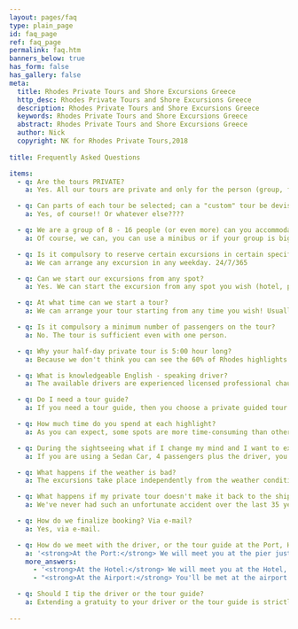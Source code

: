 ```yaml
---
layout: pages/faq
type: plain_page
id: faq_page
ref: faq_page
permalink: faq.htm
banners_below: true
has_form: false
has_gallery: false
meta:
  title: Rhodes Private Tours and Shore Excursions Greece
  http_desc: Rhodes Private Tours and Shore Excursions Greece
  description: Rhodes Private Tours and Shore Excursions Greece
  keywords: Rhodes Private Tours and Shore Excursions Greece
  abstract: Rhodes Private Tours and Shore Excursions Greece
  author: Nick
  copyright: NK for Rhodes Private Tours,2018
  
title: Frequently Asked Questions

items:
  - q: Are the tours PRIVATE?
    a: Yes. All our tours are private and only for the person (group, family, couple or individual) who booked the service.

  - q: Can parts of each tour be selected; can a "custom" tour be devised to meet our time constraints, ambition and interests?
    a: Yes, of course!! Or whatever else????

  - q: We are a group of 8 - 16 people (or even more) can you accommodate us?
    a: Of course, we can, you can use a minibus or if your group is big you can use a coach.<br>Alternatively, you can use 4 or even more cars following each other, and run the tour parallel. They have the same itinerary and stop at the same places at the same time. By this way except the fun you have on the way, by following each other, you have also the maximum of flexibility, some people want to end the tour at the hotel / port / airport, while some other need to end the tour in the Old Town for independent browsing, or some other people from the same group can extend the tour for lunch, shopping, swimming etc...

  - q: Is it compulsory to reserve certain excursions in certain specific days?
    a: We can arrange any excursion in any weekday. 24/7/365

  - q: Can we start our excursions from any spot?
    a: Yes. We can start the excursion from any spot you wish (hotel, port, airport)! You will choose the place!

  - q: At what time can we start a tour?
    a: We can arrange your tour starting from any time you wish! Usually we start at 8:30am or when you are ready.

  - q: Is it compulsory a minimum number of passengers on the tour?
    a: No. The tour is sufficient even with one person.

  - q: Why your half-day private tour is 5:00 hour long?
    a: Because we don't think you can see the 60% of Rhodes highlights in two or three hours. This means you get more personal attention from your driver (or your tour guide), who doesn't have to drive fast to cover the Km / Miles and he doesn't have to "skip" sites to save time. You are really enjoying a comfortable and safe tour experience.

  - q: What is knowledgeable English - speaking driver?
    a: The available drivers are experienced licensed professional chauffeurs. They speak English, are educated gentlemen, converse well and have a great knowledge of the island. According to the Greek law the drivers are not allowed to accompany walking clients at archaeological sites. They will give you enough time to visit each site. Also, they can come out of the car and follow you at the landmarks and help you with your pictures, restaurants...

  - q: Do I need a tour guide?
    a: If you need a tour guide, then you choose a private guided tour and you’ll have a tour guide with you on every step of your way

  - q: How much time do you spend at each highlight?
    a: As you can expect, some spots are more time-consuming than others. With this in mind, there is no set time for each highlight. You will have plenty of time to take photos of the landmarks and we watch how the tour progresses at each landmark and adjust the tour accordingly.

  - q: During the sightseeing what if I change my mind and I want to extend the tour?
    a: If you are using a Sedan Car, 4 passengers plus the driver, you can extend the tour as long as you wish (No extension for private guided tours with tour guides / minibuses and coaches).

  - q: What happens if the weather is bad?
    a: The excursions take place independently from the weather conditions. Consider also that the climate here is a typical Mediterranean climate, with more than 300 days per year sunshine. Anyway, no visit can be cancelled at the last moment.

  - q: What happens if my private tour doesn't make it back to the ship/plane on time? And how do you manage the problem?
    a: We've never had such an unfortunate accident over the last 35 years we've been offering private tours.<br>We are extremely cautious and responsible drivers, and our fleet is always a high standard. We always allow sufficient time for the return trip. However even if the "unthinkable" event, broken car, damage, does occur. That will by no means an impact the private tour since we will replace the damaged vehicle in a mater of 10 - 20min wherever that be!<br><strong>How is that possible?</strong> We corporate with the largest transfer companies on the island. Just a call and there will be NO PROBLEM whatsoever! You will be driven safely back to your ship/plane for departure

  - q: How do we finalize booking? Via e-mail?
    a: Yes, via e-mail.

  - q: How do we meet with the driver, or the tour guide at the Port, Hotel, Airport?
    a: '<strong>At the Port:</strong> We will meet you at the pier just out of your ship, usually beside the tour buses of your cruise line, with a sign on the vehicle showing your name. Rhodes is a dock port (All passengers disembark right at the pier, no tender boats or cable cars) so it’s easy to disembark.'
    more_answers:
      - '<strong>At the Hotel:</strong> We will meet you at the Hotel, just out of the lobby with the sign on the vehicle showing your name.'
      - "<strong>At the Airport:</strong> You'll be met at the airport upon arrival of aircraft as you specified. After collecting your luggage and clearing customs, you'll be routed to the public lounge where throngs of people wait for passengers to come out. Many people will be holding signs and also your driver will be there posting your name. That's how you identify your driver.<br>Normally it takes about 25 minutes from the time when the plane lands until you actually get to the public lounge. If you see that it will take longer, for example if your luggage is lost or simply takes it a long time to come out, please call us from on the phone or ask the custom officer to let you come out for a second to tell your driver you'll be late."

  - q: Should I tip the driver or the tour guide?
    a: Extending a gratuity to your driver or the tour guide is strictly optional.
    
---
```

